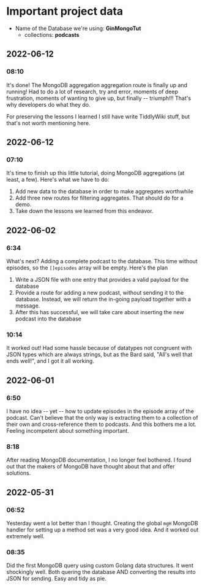 # Important project data

- Name of the Database we're using: __GinMongoTut__
  - collections: __podcasts__

## 2022-06-12

### 08:10

It's done! The MongoDB aggregation aggregation route is finally up and running! Had to do 
a lot of research, try and error, moments of deep frustration, moments of wanting to 
give up, but finally -- triumph!!! That's why developers do what they do.

For preserving the lessons I learned I still have write TiddlyWiki stuff, but that's not
worth mentioning here.


## 2022-06-12

### 07:10

It's time to finish up this little tutorial, doing MongoDB aggregations (at least, a few).
Here's what we have to do:

1. Add new data to the database in order to make aggregates worthwhile
0. Add three new routes for filtering aggregates. That should do for a demo.
0. Take down the lessons we learned from this endeavor.

## 2022-06-02

### 6:34

What's next? Adding a complete podcast  to the database. This time without episodes,
so the `[]episodes` array will be empty. Here's the plan

1. Write a JSON file with one entry that provides a valid payload for the database
0. Provide a route for adding a new podcast, without sending it to the database.
   Instead, we will return the in-going payload together with a message.
0. After this has successful, we will take care about inserting the new podcast 
   into the database

### 10:14

It worked out! Had some hassle because of datatypes not congruent with JSON types which
are always strings, but as the Bard said, "All's well that ends well!", and I got it
all working.



## 2022-06-01

### 6:50

I have no idea -- yet -- how to update episodes in the episode array of the podcast.
Can't believe that the only way is extracting them to a collection of their own and 
cross-reference them to podcasts. And this bothers me a lot. Feeling incompetent about
something important.

### 8:18

After reading MongoDB documentation, I no longer feel bothered. I found out that the
makers of MongoDB have thought about that and offer solutions.

##



## 2022-05-31

### 06:52

Yesterday went a lot better than I thought. Creating the global `mgH` MongoDB handler for setting up a method set was a very good idea. And it worked out extremely well.

### 08:35

Did the first MongoDB query using custom Golang data structures. It went shockingly well.
Both quering the database AND converting the results into JSON for sending. Easy and tidy
as pie.
